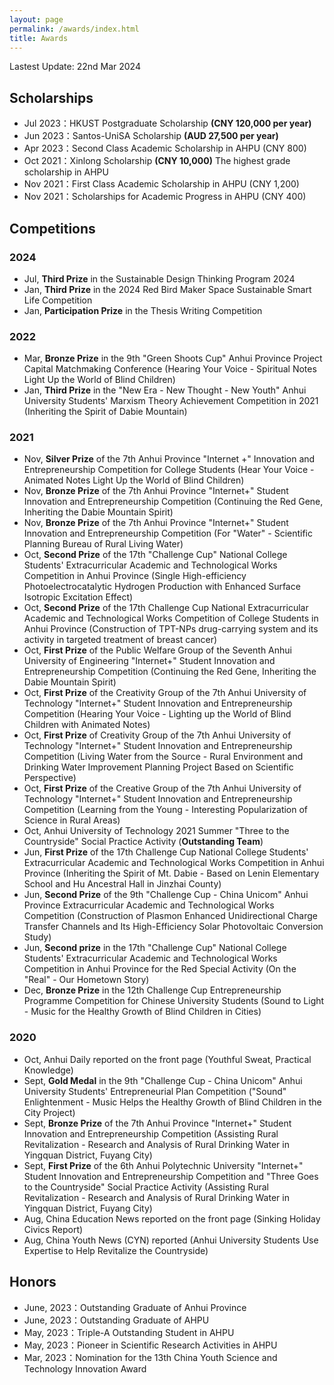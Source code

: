 ```yaml
---
layout: page
permalink: /awards/index.html
title: Awards
---
```


Lastest Update: 22nd Mar 2024

## Scholarships

- Jul 2023：HKUST Postgraduate Scholarship **(CNY 120,000  per year)**
- Jun 2023：Santos-UniSA Scholarship **(AUD 27,500 per year)**
- Apr 2023：Second Class Academic Scholarship in AHPU (CNY 800)
- Oct 2021：Xinlong Scholarship **(CNY 10,000)** The highest grade scholarship in AHPU
- Nov 2021：First Class Academic Scholarship in AHPU (CNY 1,200)
- Nov 2021：Scholarships for Academic Progress in AHPU (CNY 400)


## Competitions

### 2024
- Jul, **Third Prize** in the Sustainable Design Thinking Program 2024
- Jan, **Third Prize** in the 2024 Red Bird Maker Space Sustainable Smart Life Competition
- Jan, **Participation Prize** in the Thesis Writing Competition

### 2022
- Mar, **Bronze Prize** in the 9th "Green Shoots Cup" Anhui Province Project Capital Matchmaking Conference (Hearing Your Voice - Spiritual Notes Light Up the World of Blind Children)
- Jan, **Third Prize** in the "New Era - New Thought - New Youth" Anhui University Students' Marxism Theory Achievement Competition in 2021 (Inheriting the Spirit of Dabie Mountain)

### 2021
- Nov, **Silver Prize** of the 7th Anhui Province "Internet +" Innovation and Entrepreneurship Competition for College Students (Hear Your Voice - Animated Notes Light Up the World of Blind Children)
- Nov, **Bronze Prize** of the 7th Anhui Province "Internet+" Student Innovation and Entrepreneurship Competition (Continuing the Red Gene, Inheriting the Dabie Mountain Spirit)
- Nov, **Bronze Prize** of the 7th Anhui Province "Internet+" Student Innovation and Entrepreneurship Competition (For "Water" - Scientific Planning Bureau of Rural Living Water)
- Oct, **Second Prize** of the 17th "Challenge Cup" National College Students' Extracurricular Academic and Technological Works Competition in Anhui Province (Single High-efficiency Photoelectrocatalytic Hydrogen Production with Enhanced Surface Isotropic Excitation Effect)
- Oct, **Second Prize** of the 17th Challenge Cup National Extracurricular Academic and Technological Works Competition of College Students in Anhui Province (Construction of TPT-NPs drug-carrying system and its activity in targeted treatment of breast cancer)
- Oct, **First Prize** of the Public Welfare Group of the Seventh Anhui University of Engineering "Internet+" Student Innovation and Entrepreneurship Competition (Continuing the Red Gene, Inheriting the Dabie Mountain Spirit)
- Oct, **First Prize** of the Creativity Group of the 7th Anhui University of Technology "Internet+" Student Innovation and Entrepreneurship Competition (Hearing Your Voice - Lighting up the World of Blind Children with Animated Notes)
- Oct, **First Prize** of Creativity Group of the 7th Anhui University of Technology "Internet+" Student Innovation and Entrepreneurship Competition (Living Water from the Source - Rural Environment and Drinking Water Improvement Planning Project Based on Scientific Perspective)
- Oct, **First Prize** of the Creative Group of the 7th Anhui University of Technology "Internet+" Student Innovation and Entrepreneurship Competition (Learning from the Young - Interesting Popularization of Science in Rural Areas)
- Oct, Anhui University of Technology 2021 Summer "Three to the Countryside" Social Practice Activity (**Outstanding Team**)
- Jun, **First Prize** of the 17th Challenge Cup National College Students' Extracurricular Academic and Technological Works Competition in Anhui Province (Inheriting the Spirit of Mt. Dabie - Based on Lenin Elementary School and Hu Ancestral Hall in Jinzhai County)
- Jun, **Second Prize** of the 9th "Challenge Cup - China Unicom" Anhui Province Extracurricular Academic and Technological Works Competition (Construction of Plasmon Enhanced Unidirectional Charge Transfer Channels and Its High-Efficiency Solar Photovoltaic Conversion Study)
- Jun, **Second prize** in the 17th "Challenge Cup" National College Students' Extracurricular Academic and Technological Works Competition in Anhui Province for the Red Special Activity (On the "Real" - Our Hometown Story)
- Dec, **Bronze Prize** in the 12th Challenge Cup Entrepreneurship Programme Competition for Chinese University Students (Sound to Light - Music for the Healthy Growth of Blind Children in Cities)

### 2020
- Oct, Anhui Daily reported on the front page (Youthful Sweat, Practical Knowledge)
- Sept, **Gold Medal** in the 9th "Challenge Cup - China Unicom" Anhui University Students' Entrepreneurial Plan Competition ("Sound" Enlightenment - Music Helps the Healthy Growth of Blind Children in the City Project)
- Sept, **Bronze Prize** of the 7th Anhui Province "Internet+" Student Innovation and Entrepreneurship Competition (Assisting Rural Revitalization - Research and Analysis of Rural Drinking Water in Yingquan District, Fuyang City)
- Sept, **First Prize** of the 6th Anhui Polytechnic University "Internet+" Student Innovation and Entrepreneurship Competition and "Three Goes to the Countryside" Social Practice Activity (Assisting Rural Revitalization - Research and Analysis of Rural Drinking Water in Yingquan District, Fuyang City)
- Aug, China Education News reported on the front page (Sinking Holiday Civics Report)
- Aug, China Youth News (CYN) reported (Anhui University Students Use Expertise to Help Revitalize the Countryside)

## Honors

- June, 2023：Outstanding Graduate of Anhui Province
- June, 2023：Outstanding Graduate of AHPU
- May, 2023：Triple-A Outstanding Student in AHPU
- May, 2023：Pioneer in Scientific Research Activities in AHPU
- Mar, 2023：Nomination for the 13th China Youth Science and Technology Innovation Award



